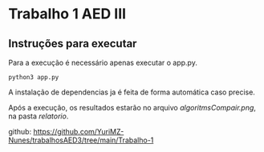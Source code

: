 # Trabalho 1 AED III

## Instruções para executar

Para a execução é necessário apenas executar o app.py.

```
python3 app.py
```

A instalação de dependencias ja é feita de forma automática caso precise.

Após a execução, os resultados estarão no arquivo _algoritmsCompair.png_, na pasta _relatorio_.

github: https://github.com/YuriMZ-Nunes/trabalhosAED3/tree/main/Trabalho-1
